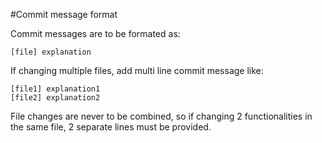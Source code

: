#Commit message format

Commit messages are to be formated as:

    [file] explanation

If changing multiple files, add multi line commit message like:

    [file1] explanation1
    [file2] explanation2

File changes are never to be combined, so if changing 2 functionalities in the same file, 2 separate lines must be provided.
